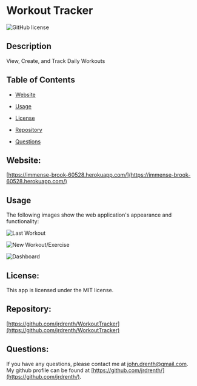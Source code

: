 # Workout Tracker
![GitHub license](https://img.shields.io/badge/license-MIT-blue.svg)


## Description

View, Create, and Track Daily Workouts


## Table of Contents 

* [Website](#Website)

* [Usage](#Usage)

* [License](#License)

* [Repository](#Repository)

* [Questions](#Questions)


## Website:

[https://immense-brook-60528.herokuapp.com/](https://immense-brook-60528.herokuapp.com/)


## Usage

The following images show the web application's appearance and functionality: 

![Last Workout](./assets/workout-tracker-screenshot-01.png)

![New Workout/Exercise](./assets/workout-tracker-screenshot-02.png)

![Dashboard](./assets/workout-tracker-screenshot-03.png)


## License:

This app is licensed under the MIT license.


## Repository:

[https://github.com/jrdrenth/WorkoutTracker](https://github.com/jrdrenth/WorkoutTracker)


## Questions:

If you have any questions, please contact me at john.drenth@gmail.com.  My github profile can be found at [https://github.com/jrdrenth/](https://github.com/jrdrenth/).
